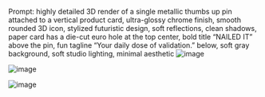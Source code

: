 Prompt: highly detailed 3D render of a single metallic thumbs up pin attached to a vertical product card, ultra-glossy chrome finish, smooth rounded 3D icon, stylized futuristic design, soft reflections,
clean shadows, paper card has a die-cut euro hole at the top center, 
bold title “NAILED IT” above the pin, fun tagline “Your daily dose of validation.” below, soft gray background, soft studio lighting, minimal aesthetic
![image](https://github.com/user-attachments/assets/7a0df6e3-a4f3-4f5e-a1b7-ff5cfc4ceff2)

![image](https://github.com/user-attachments/assets/78dc6991-47f2-4b83-9673-fb6953199298)

![image](https://github.com/user-attachments/assets/b448283f-9a8f-4385-90be-0e6768846e60)



